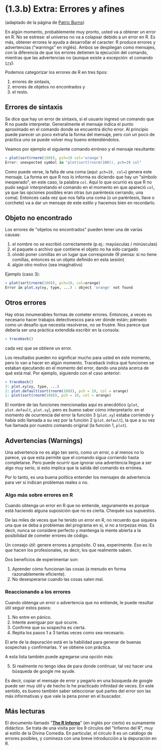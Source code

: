 (1.3.b) Extra: Errores y afines
===============================

(adaptado de la página de [Patric Burns](http://www.burns-stat.com/))

En algún momento, probablemente muy pronto, usted va a obtener un error en R. No se estrese: el universo no va a colapsar debido a un error en R. Es más, obtener errores le ayuda a desarrollar el caracter. R produce errores y advertencias (“warnings” en inglés). Ambos se despliegan como mensajes, con la diferencia de que los errores detienen la ejecución del comando, mientras que las advertencias no (aunque existe a excepción: el comando [`try`](http://www.inside-r.org/r-doc/base/try)).

Podemos categorizar los errores de R en tres tipos:
1. errores de sintaxis,
2. errores de objetos no encontrados y
3. el resto.

Errores de sintaxis
-------------------

Se dice que hay un error de sintaxis, si el usuario ingresó un comando que R no puede interpretar. Generalmente el mensaje indica el punto aproximado en el comando donde se encuentra dicho error. Al principio puede parecer un poco extraña la forma del mensaje, pero con un poco de práctica uno se puede volver muy bueno entendiéndolos.

Veamos por ejemplo el siguiente comando erróneo y el mensaje resultante:

```r
> plot(sort(rnorm(100)), pch=19 col='orange')
Error: unexpected symbol in "plot(sort(rnorm(100)), pch=19 col"
```

Como puede verse, la falta de una coma (aquí: `pch=19, col=`) genera este mensaje. La forma en que R nos lo informa es diciendo que hay un "símbolo inesperado", en este caso, la palabra `col`. Aquí lo que ocurrió es que R no pudo seguir interpretando el comando en el momento en que apareció `col`, ya que las opciones posibles eran otras (un paréntesis cerrando, una coma). Entonces cada vez que nos falta una coma (o un paréntesis, llave o corchete) va a dar un mensaje de este estilo y hacemos bien en recordarlo.

Objeto no encontrado
--------------------

Los errores de "objetos no encontrados" pueden tener una de varias causas:

1. el nombre no se escribió correctamente (p.ej.: mayúsculas / minúsculas)
2. el paquete o archivo que contiene el objeto no ha sido cargado
3. olvidó poner comillas en un lugar que corresponde (R piensa: si no tiene comillas, entonces es un objeto definido en esta sesión)
4. algún otro motivo (sea imaginativo)

Ejemplo (caso 3):

```r
> plot(sort(rnorm(100)), pch=19, col=orange)
Error in plot.xy(xy, type, ...) : object 'orange' not found
```

Otros errores
-------------

Hay otras innumerables formas de cometer errores. Entonces, a veces es necesario hacer trabajos detectivescos para ver dónde están; piénselo como un desafío que necesita resolverse, no se frustre. Nos parece que debería ser una práctica extendida escribir en la consola:

```r
> traceback()
```

cada vez que se obtiene un error.

Los resultados pueden no significar mucho para usted en este momento, pero lo van a hacer en algún momento. Traceback indica qué funciones se estaban ejecutando en el momento del error, dando una pista acerca de qué está mal. Por ejemplo, siguiendo con el caso anterior:

```r
> traceback()
3: plot.xy(xy, type, ...)
2: plot.default(sort(rnorm(100)), pch = 19, col = orange)
1: plot(sort(rnorm(100)), pch = 19, col = orange)
```

El nombre de las funciones mencionadas aquí es anecdótico (`plot`, `plot.default`, `plot.xy`), pero es bueno saber cómo interpretarlo: en el momento de ocurrencia del error la función 3 (`plot.xy`) estaba corriendo y había sido llamada a su vez por la función 2 (`plot.default`), la que a su vez fue llamada por nuestro comando original (la función 1, `plot`).

Advertencias (Warnings)
-----------------------

Una advertencia no es algo tan serio, como un error, o al menos no lo parece, ya que esta permite  que el comando sigua corriendo hasta completarse. Pero puede ocurrir que ignorar una advertencia llegue a ser algo muy serio, si esto implica que la salida del comando es errónea.

Por lo tanto, es una buena política entender los mensajes de advertencia para ver si indican problemas reales o no.

### Algo más sobre errores en R

Cuando obtenga un error en R que no entiende, seguramente es porque está haciendo alguna suposición que no es cierta. Chequée sus supuestos.

De las miles de veces que he tenido un error en R, no recuerdo que siquiera una que se deba a problemas del programa en sí, si no a torpezas mías. Es decir, nunca se considere perfecto y mantenga la mente abierta a la posibilidad de cometer errores de código.

Un consejo útil: genere errores a propósito. O sea, experimente. Eso es lo que hacen los profesionales, es decir, los que realmente saben.

Dos beneficios de experimentar son:

1. Aprender cómo funcionan las cosas (a menudo en forma razonablemente eficiente).
2. No desesperarse cuando las cosas salen mal.

### Reaccionando a los errores

Cuando obtenga un error o advertencia que no entiende, le puede resultar útil seguir estos pasos:

1. No entre en pánico.
2. Intente averiguar por qué ocurre.
3. Confirme que su sospecha es cierta.
4. Repita los pasos 1 a 3 tantas veces como sea necesario.

El arte de la depuración está en la habilidad para generar de buenas sospechas y confirmarlas. Y se obtiene con práctica.

A esta lista también puede agregarse una opción más:

5. Si realmente no tengo idea de para donde continuar, tal vez hacer una búsqueda de google me ayude.

Es decir, copiar el mensaje de error y pegarlo en una búsqueda de google puede ser muy útil y de hecho lo he practicado infinidad de veces. En este sentido, es bueno también saber seleccionar qué partes del error son las más informativas y que vale la pena poner en el buscador.

Más lecturas
------------

El documento llamado "[**The R Inferno**](http://www.burns-stat.com/pages/Tutor/R_inferno.pdf)" (en inglés por cierto) es sumamente didáctico. Se trata de una visita por los 9 círculos del "Infierno del R", muy al estilo de la Divina Comedia. En particular, el círculo 8 es un catálogo de errores posibles, y comineza con una breve introducción a la depuración en R.
